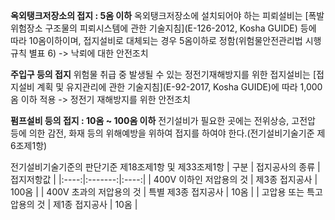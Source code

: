 **옥외탱크저장소의 접지 : 5옴 이하**
 옥외탱크저장소에 설치되어야 하는 피뢰설비는 [폭발위험장소 구조물의 피뢰시스템에 관한 기술지침](E-126-2012, Kosha GUIDE) 등에 따라 10옴이하이며, 접지설비로 대체되는 경우 5옴이하로 정함(위험물안전관리법 시행규칙 별표 6)
 -> 낙뢰에 대한 안전조치

**주입구 등의 접지**
 위험물 취급 중 발생될 수 있는 정전기재해방지를 위한 접지설비는 [접지설비 계획 및 유지관리에 관한 기술지침](E-92-2017, Kosha GUIDE)에 따라 1,000옴 이하 적용
 -> 정전기 재해방지를 위한 안전조치

 **펌프설비 등의 접지 : 10옴 ~ 100옴 이하**
  전기설비가 필요한 곳에는 전위상승, 고전압 등에 의한 감전, 화재 등의 위해예방을 위하여 접지를 하여야 한다.(전기설비기술기준 제6조제1항)

  전기설비기술기준의 판단기준 제18조제1항 및 제33조제1항
| 구분 | 접지공사의 종류 | 접지저항값 |
|:----:|:-------:|:----:|
| 400V 이하인 저압용의 것 | 제3종 접지공사 | 100옴 |
| 400V 초과의 저압용의 것 | 특별 제3종 접지공사 | 10옴 |
| 고압용 또는 특고압용의 것 | 제1종 접지공사 | 10옴 |